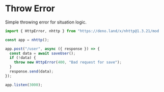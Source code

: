 # Throw Error

Simple throwing error for situation logic.

```js
import { HttpError, nhttp } from "https://deno.land/x/nhttp@1.3.21/mod.ts";

const app = nhttp();

app.post("/user", async ({ response }) => {
  const data = await saveUser();
  if (!data) {
    throw new HttpError(400, "Bad request for save");
  }
  response.send(data);
});

app.listen(3000);
```
